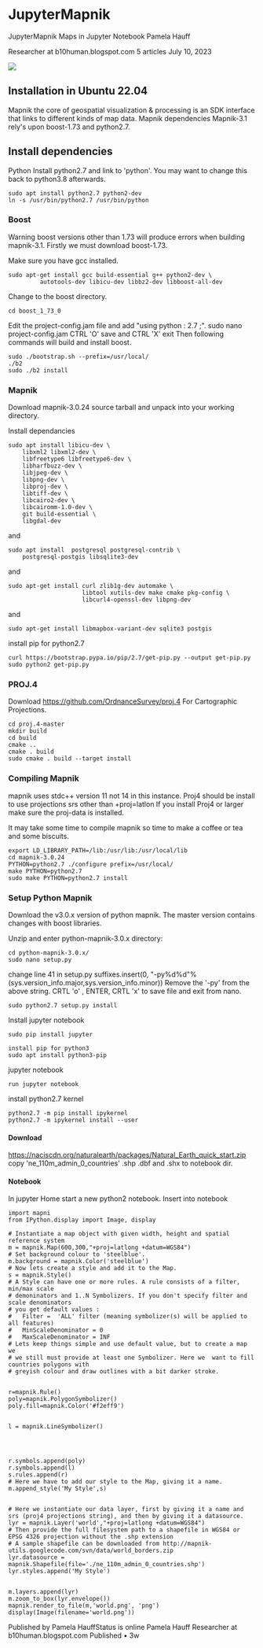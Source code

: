 # JupyterMapnik
JupyterMapnik
Maps in Jupyter Notebook
Pamela Hauff

Researcher at b10human.blogspot.com
5 articles
July 10, 2023


<img src="Screenshot-1.png">



## Installation in Ubuntu 22.04
Mapnik the core of geospatial visualization & processing is an SDK interface that links to different kinds of map data.
Mapnik dependencies
Mapnik-3.1 rely's upon boost-1.73 and python2.7.
## Install dependencies
Python
Install python2.7 and link to 'python'. You may want to change this back to python3.8 afterwards.
```
sudo apt install python2.7 python2-dev
ln -s /usr/bin/python2.7 /usr/bin/python
```
### Boost
Warning boost versions other than 1.73 will produce errors when building mapnik-3.1.
Firstly we must download boost-1.73.

Make sure you have gcc installed.
```
sudo apt-get install gcc build-essential g++ python2-dev \
         autotools-dev libicu-dev libbz2-dev libboost-all-dev
```
Change to the boost directory.
```
cd boost_1_73_0
```
Edit the project-config.jam file and add "using python : 2.7 ;".
sudo nano project-config.jam
CTRL 'O' save and CTRL 'X' exit
Then following commands will build and install boost.
```
sudo ./bootstrap.sh --prefix=/usr/local/ 
./b2 
sudo ./b2 install
```
### Mapnik
Download mapnik-3.0.24 source tarball and unpack into your working directory.

Install dependancies
```
sudo apt install libicu-dev \
    libxml2 libxml2-dev \
    libfreetype6 libfreetype6-dev \
    libharfbuzz-dev \
    libjpeg-dev \
    libpng-dev \
    libproj-dev \
    libtiff-dev \
    libcairo2-dev \
    libcairomm-1.0-dev \
    git build-essential \
    libgdal-dev
```
and
```
sudo apt install  postgresql postgresql-contrib \
    postgresql-postgis libsqlite3-dev
```
and
```
sudo apt-get install curl zlib1g-dev automake \
                     libtool xutils-dev make cmake pkg-config \
                     libcurl4-openssl-dev libpng-dev
```
and
```
sudo apt-get install libmapbox-variant-dev sqlite3 postgis
```
install pip for python2.7
```
curl https://bootstrap.pypa.io/pip/2.7/get-pip.py --output get-pip.py
sudo python2 get-pip.py
```

### PROJ.4
Download https://github.com/OrdnanceSurvey/proj.4
For Cartographic Projections.
```
cd proj.4-master
mkdir build
cd build
cmake ..
cmake . build
sudo cmake . build --target install
```

### Compiling Mapnik
mapnik uses stdc++ version 11 not 14 in this instance.
Proj4 should be install to use projections srs other than +proj=latlon 
If  you install Proj4 or larger make sure the proj-data is installed.

It may take some time to compile mapnik so time to make a coffee or tea and some biscuits.
```
export LD_LIBRARY_PATH=/lib:/usr/lib:/usr/local/lib
cd mapnik-3.0.24
PYTHON=python2.7 ./configure prefix=/usr/local/
make PYTHON=python2.7
sudo make PYTHON=python2.7 install
```
### Setup Python Mapnik
Download the v3.0.x version of python mapnik. The master version contains changes with boost libraries.

Unzip and enter python-mapnik-3.0.x directory:
```
cd python-mapnik-3.0.x/
sudo nano setup.py
```
change line 41 in setup.py
    suffixes.insert(0, "-py%d%d"%(sys.version_info.major,sys.version_info.minor))
Remove the '-py' from the above string.
CRTL 'o' , ENTER, CRTL 'x' to save file and exit from nano.

```
sudo python2.7 setup.py install
```
Install jupyter notebook
```
sudo pip install jupyter
```
```
install pip for python3
sudo apt install python3-pip
```
jupyter notebook
```
run jupyter notebook
```
install python2.7 kernel
```
python2.7 -m pip install ipykernel
python2.7 -m ipykernel install --user
```
#### Download
https://naciscdn.org/naturalearth/packages/Natural_Earth_quick_start.zip
copy 'ne_110m_admin_0_countries' .shp .dbf and .shx to notebook dir.

#### Notebook
In jupyter Home start a new python2 notebook.
Insert into notebook
```
import mapni
from IPython.display import Image, display

# Instantiate a map object with given width, height and spatial reference system
m = mapnik.Map(600,300,"+proj=latlong +datum=WGS84")
# Set background colour to 'steelblue'.
m.background = mapnik.Color('steelblue')
# Now lets create a style and add it to the Map.
s = mapnik.Style()
# A Style can have one or more rules. A rule consists of a filter, min/max scale
# demoninators and 1..N Symbolizers. If you don't specify filter and scale denominators
# you get default values :
#   Filter =  'ALL' filter (meaning symbolizer(s) will be applied to all features)
#   MinScaleDenominator = 0
#   MaxScaleDenominator = INF
# Lets keep things simple and use default value, but to create a map we
# we still must provide at least one Symbolizer. Here we  want to fill countries polygons with
# greyish colour and draw outlines with a bit darker stroke.


r=mapnik.Rule()
poly=mapnik.PolygonSymbolizer()
poly.fill=mapnik.Color('#f2eff9')


l = mapnik.LineSymbolizer()




r.symbols.append(poly)
r.symbols.append(l)
s.rules.append(r)
# Here we have to add our style to the Map, giving it a name.
m.append_style('My Style',s)


# Here we instantiate our data layer, first by giving it a name and srs (proj4 projections string), and then by giving it a datasource.
lyr = mapnik.Layer('world',"+proj=latlong +datum=WGS84")
# Then provide the full filesystem path to a shapefile in WGS84 or EPSG 4326 projection without the .shp extension
# A sample shapefile can be downloaded from http://mapnik-utils.googlecode.com/svn/data/world_borders.zip
lyr.datasource = mapnik.Shapefile(file='./ne_110m_admin_0_countries.shp')
lyr.styles.append('My Style')


m.layers.append(lyr)
m.zoom_to_box(lyr.envelope())
mapnik.render_to_file(m,'world.png', 'png')
display(Image(filename='world.png'))
```

Published by
Pamela HauffStatus is online
Pamela Hauff
Researcher at b10human.blogspot.com
Published • 3w
